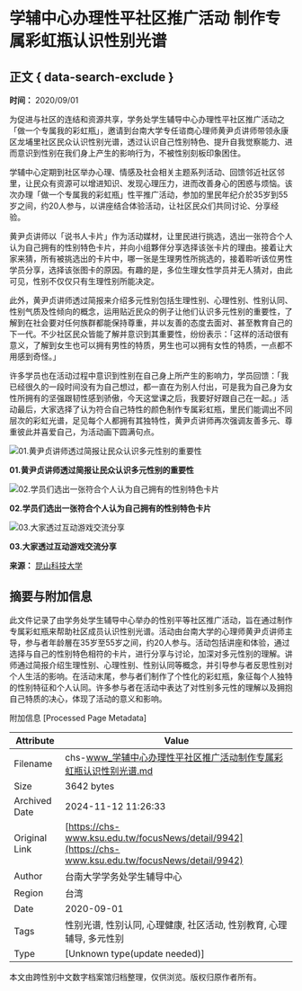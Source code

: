 # 学辅中心办理性平社区推广活动 制作专属彩虹瓶认识性别光谱

## 正文 { data-search-exclude }


**时间：** 2020/09/01

为促进与社区的连结和资源共享，学务处学生辅导中心办理性平社区推广活动之「做一个专属我的彩虹瓶」，邀请到台南大学专任谘商心理师黄尹贞讲师带领永康区龙埔里社区民众认识性别光谱，透过认识自己性别特色、提升自我觉察能力、进而意识到性别在我们身上产生的影响行为，不被性别刻板印象困住。

学辅中心定期到社区举办心理、情感及社会相关主题系列活动、回馈邻近社区邻里，让民众有资源可以增进知识、发现心理压力，进而改善身心的困惑与烦恼。该次办理「做一个专属我的彩虹瓶」性平推广活动，参加的里民年纪介於35岁到55岁之间，约20人参与，以讲座结合体验活动，让社区民众们共同讨论、分享经验。

黄尹贞讲师以「说书人卡片」作为活动媒材，让里民进行挑选，选出一张符合个人认为自己拥有的性别特色卡片，并向小组夥伴分享选择该张卡片的理由。接着让大家来猜，所有被挑选出的卡片中，哪一张是生理男性所挑选的，接着聆听该位男性学员分享，选择该张图卡的原因。有趣的是，多位生理女性学员并无人猜对，由此可见，性别不仅仅只有生理性别所能决定。

此外，黄尹贞讲师透过简报来介绍多元性别包括生理性别、心理性别、性别认同、性别气质及性倾向的概念，运用贴近民众的例子让他们认识多元性别的重要性，了解到在社会要对任何族群都能保持尊重，并以友善的态度去面对、甚至教育自己的下一代。不少社区民众皆能了解并意识到其重要性，纷纷表示：「这样的活动很有意义，了解到女生也可以拥有男性的特质，男生也可以拥有女性的特质，一点都不用感到奇怪。」

许多学员也在活动过程中意识到性别在自己身上所产生的影响力，学员回馈：「我已经很久的一段时间没有为自己想过，都一直在为别人付出，可是我为自己身为女性所拥有的坚强跟韧性感到骄傲，今天这堂课之后，我要好好跟自己在一起。」活动最后，大家选择了认为符合自己特性的颜色制作专属彩虹瓶，里民们能调出不同层次的彩虹光谱，足见每个人都拥有其独特性，黄尹贞讲师再次强调友善多元、尊重彼此并喜爱自己，为活动画下圆满句点。

![01.黄尹贞讲师透过简报让民众认识多元性别的重要性](https://my.ksu.edu.tw/img/bbcode/vE27wvZ_i9RcMGHubR67Xriqx24hcP3_qzG_rHW3MmS!4MSLuDHKrifh_n54DD4LjQ!PdnS_ddkKcXjrlR3ZQuVF0zJjFa8g1gOL18acpll_FiLqhkn9YRKZQ5m5rTd766FiIR3dFymrtULHK!Na0A--.jpg)

**01.黄尹贞讲师透过简报让民众认识多元性别的重要性**

![02.学员们选出一张符合个人认为自己拥有的性别特色卡片](https://my.ksu.edu.tw/img/bbcode/vE27wvZ_i9RcMGHubR67Xriqx24hcP3_qzG_rHW3MmS!4MSLuDHKrifh_n54DD4LjQ!PdnS_ddkKcXjrlR3ZQtEjrFz7GLSN0BCz95X1vO3Wre4JnIgXWvFcI0q7!0hM1tWHtOtJWMQkaMCgYpSQng--.jpg)

**02.学员们选出一张符合个人认为自己拥有的性别特色卡片**

![03.大家透过互动游戏交流分享](https://my.ksu.edu.tw/img/bbcode/vE27wvZ_i9RcMGHubR67Xriqx24hcP3_qzG_rHW3MmS!4MSLuDHKrifh_n54DD4LjQ!PdnS_ddkKcXjrlR3ZQoLX!gtvZH0QXO1Ea3f2WG2WMwGh!QtnUB4ENiIMddX8dCcEOQAeirmhiviB_u17cg--.jpg)

**03.大家透过互动游戏交流分享**

**来源：** [昆山科技大学](https://chs-www.ksu.edu.tw/focusNews/detail/9942)

## 摘要与附加信息

<!-- tcd_abstract -->
此文件记录了由学务处学生辅导中心举办的性别平等社区推广活动，旨在通过制作专属彩虹瓶来帮助社区成员认识性别光谱。活动由台南大学的心理师黄尹贞讲师主导，参与者年龄層在35岁至55岁之间，约20人参与。活动包括讲座和体验，通过选择与自己的性别特色相符的卡片，进行分享与讨论，加深对多元性别的理解。讲师通过简报介绍生理性别、心理性别、性别认同等概念，并引导参与者反思性别对个人生活的影响。在活动末尾，参与者们制作了个性化的彩虹瓶，象征每个人独特的性别特征和个人认同。许多参与者在活动中表达了对性别多元性的理解以及拥抱自己特质的决心，体现了活动的意义和影响。
<!-- tcd_abstract_end -->

附加信息 [Processed Page Metadata]

| Attribute       | Value                                  |
|-----------------|----------------------------------------|
| Filename        | chs-www_学辅中心办理性平社区推广活动制作专属彩虹瓶认识性别光谱.md                             |
| Size            | 3642 bytes                           |
| Archived Date   | 2024-11-12 11:26:33                             |
| Original Link   | [https://chs-www.ksu.edu.tw/focusNews/detail/9942](https://chs-www.ksu.edu.tw/focusNews/detail/9942)                       |
| Author          | 台南大学学务处学生辅导中心                               |
| Region          | 台湾                               |
| Date            | 2020-09-01                                 |
| Tags            | 性别光谱, 性别认同, 心理健康, 社区活动, 性别教育, 心理辅导, 多元性别                                 |
| Type            | [Unknown type(update needed)]                                 |
<!-- tcd_table_end -->

本文由跨性别中文数字档案馆归档整理，仅供浏览。版权归原作者所有。
